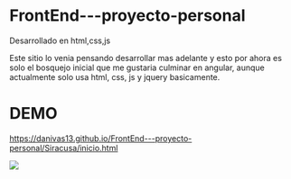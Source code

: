 # FrontEnd---proyecto-personal
Desarrollado en html,css,js 

Este sitio lo venia pensando desarrollar mas adelante y esto por ahora es solo el bosquejo inicial que me gustaria culminar en angular, aunque actualmente solo usa html, css, js y jquery basicamente.

# DEMO

https://danivas13.github.io/FrontEnd---proyecto-personal/Siracusa/inicio.html


<img src="danivas13.github.io_FrontEnd---proyecto-personal_Siracusa_inicio.html.PNG" />
